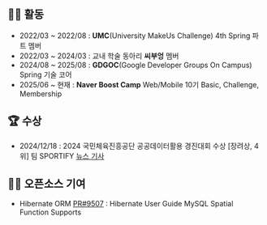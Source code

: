 ## 🏃🏻 활동
- 2022/03 ~ 2022/08 : **UMC**(University MakeUs Challenge) 4th Spring 파트 멤버
- 2022/03 ~ 2024/03 : 교내 학술 동아리 **씨부엉** 멤버
- 2024/08 ~ 2025/08 : **GDGOC**(Google Developer Groups On Campus) Spring 기술 코어
- 2025/06 ~ 현재 : **Naver Boost Camp** Web/Mobile 10기 Basic, Challenge, Membership

## 🏆 수상
- 2024/12/18 : 2024 국민체육진흥공단 공공데이터활용 경진대회 수상 [장려상, 4위] 팀 SPORTIFY [뉴스 기사](https://www.mbn.co.kr/news/sports/5082226)

## 👨‍💻 오픈소스 기여
- Hibernate ORM [PR#9507](https://github.com/hibernate/hibernate-orm/pull/9507) : Hibernate User Guide MySQL Spatial Function Supports
